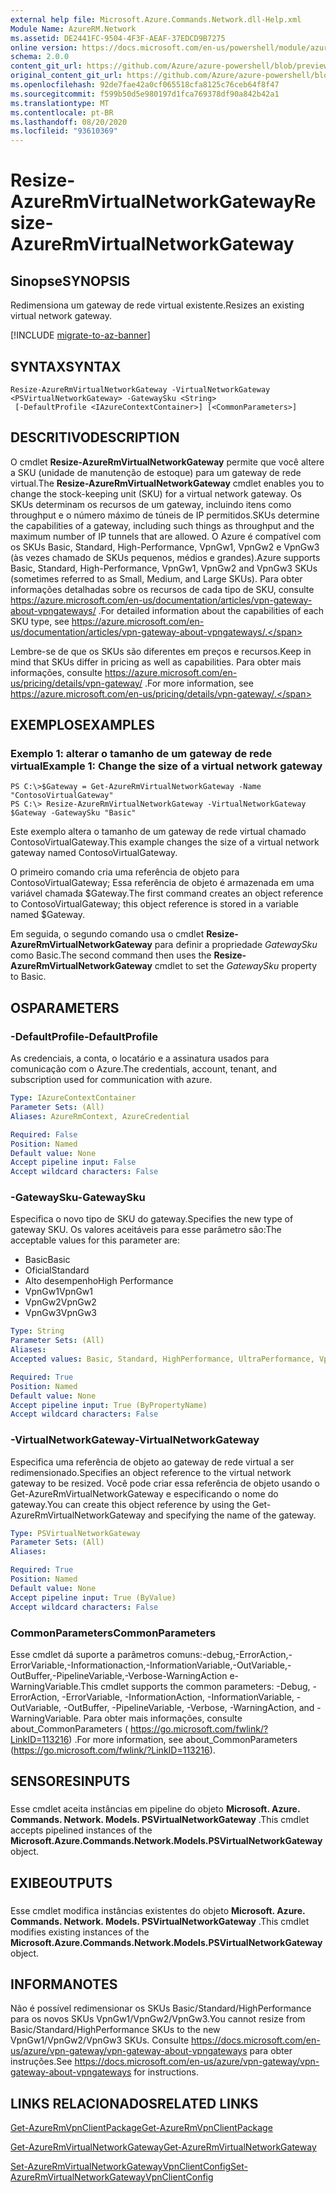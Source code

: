 ```yaml
---
external help file: Microsoft.Azure.Commands.Network.dll-Help.xml
Module Name: AzureRM.Network
ms.assetid: DE2441FC-9504-4F3F-AEAF-37EDCD9B7275
online version: https://docs.microsoft.com/en-us/powershell/module/azurerm.network/resize-azurermvirtualnetworkgateway
schema: 2.0.0
content_git_url: https://github.com/Azure/azure-powershell/blob/preview/src/ResourceManager/Network/Commands.Network/help/Resize-AzureRmVirtualNetworkGateway.md
original_content_git_url: https://github.com/Azure/azure-powershell/blob/preview/src/ResourceManager/Network/Commands.Network/help/Resize-AzureRmVirtualNetworkGateway.md
ms.openlocfilehash: 92de7fae42a0cf065518cfa8125c76ceb64f8f47
ms.sourcegitcommit: f599b50d5e980197d1fca769378df90a842b42a1
ms.translationtype: MT
ms.contentlocale: pt-BR
ms.lasthandoff: 08/20/2020
ms.locfileid: "93610369"
---
```

# <span data-ttu-id="1f838-101">Resize-AzureRmVirtualNetworkGateway</span><span class="sxs-lookup"><span data-stu-id="1f838-101">Resize-AzureRmVirtualNetworkGateway</span></span>

## <span data-ttu-id="1f838-102">Sinopse</span><span class="sxs-lookup"><span data-stu-id="1f838-102">SYNOPSIS</span></span>
<span data-ttu-id="1f838-103">Redimensiona um gateway de rede virtual existente.</span><span class="sxs-lookup"><span data-stu-id="1f838-103">Resizes an existing virtual network gateway.</span></span>

[!INCLUDE [migrate-to-az-banner](../../includes/migrate-to-az-banner.md)]

## <span data-ttu-id="1f838-104">SYNTAX</span><span class="sxs-lookup"><span data-stu-id="1f838-104">SYNTAX</span></span>

```
Resize-AzureRmVirtualNetworkGateway -VirtualNetworkGateway <PSVirtualNetworkGateway> -GatewaySku <String>
 [-DefaultProfile <IAzureContextContainer>] [<CommonParameters>]
```

## <span data-ttu-id="1f838-105">DESCRITIVO</span><span class="sxs-lookup"><span data-stu-id="1f838-105">DESCRIPTION</span></span>
<span data-ttu-id="1f838-106">O cmdlet **Resize-AzureRmVirtualNetworkGateway** permite que você altere a SKU (unidade de manutenção de estoque) para um gateway de rede virtual.</span><span class="sxs-lookup"><span data-stu-id="1f838-106">The **Resize-AzureRmVirtualNetworkGateway** cmdlet enables you to change the stock-keeping unit (SKU) for a virtual network gateway.</span></span>
<span data-ttu-id="1f838-107">Os SKUs determinam os recursos de um gateway, incluindo itens como throughput e o número máximo de túneis de IP permitidos.</span><span class="sxs-lookup"><span data-stu-id="1f838-107">SKUs determine the capabilities of a gateway, including such things as throughput and the maximum number of IP tunnels that are allowed.</span></span>
<span data-ttu-id="1f838-108">O Azure é compatível com os SKUs Basic, Standard, High-Performance, VpnGw1, VpnGw2 e VpnGw3 (às vezes chamado de SKUs pequenos, médios e grandes).</span><span class="sxs-lookup"><span data-stu-id="1f838-108">Azure supports Basic, Standard, High-Performance, VpnGw1, VpnGw2 and VpnGw3 SKUs (sometimes referred to as Small, Medium, and Large SKUs).</span></span>
<span data-ttu-id="1f838-109">Para obter informações detalhadas sobre os recursos de cada tipo de SKU, consulte https://azure.microsoft.com/en-us/documentation/articles/vpn-gateway-about-vpngateways/ .</span><span class="sxs-lookup"><span data-stu-id="1f838-109">For detailed information about the capabilities of each SKU type, see https://azure.microsoft.com/en-us/documentation/articles/vpn-gateway-about-vpngateways/.</span></span>

<span data-ttu-id="1f838-110">Lembre-se de que os SKUs são diferentes em preços e recursos.</span><span class="sxs-lookup"><span data-stu-id="1f838-110">Keep in mind that SKUs differ in pricing as well as capabilities.</span></span>
<span data-ttu-id="1f838-111">Para obter mais informações, consulte https://azure.microsoft.com/en-us/pricing/details/vpn-gateway/ .</span><span class="sxs-lookup"><span data-stu-id="1f838-111">For more information, see https://azure.microsoft.com/en-us/pricing/details/vpn-gateway/.</span></span>

## <span data-ttu-id="1f838-112">EXEMPLOS</span><span class="sxs-lookup"><span data-stu-id="1f838-112">EXAMPLES</span></span>

### <span data-ttu-id="1f838-113">Exemplo 1: alterar o tamanho de um gateway de rede virtual</span><span class="sxs-lookup"><span data-stu-id="1f838-113">Example 1: Change the size of a virtual network gateway</span></span>
```
PS C:\>$Gateway = Get-AzureRmVirtualNetworkGateway -Name "ContosoVirtualGateway"
PS C:\> Resize-AzureRmVirtualNetworkGateway -VirtualNetworkGateway $Gateway -GatewaySku "Basic"
```

<span data-ttu-id="1f838-114">Este exemplo altera o tamanho de um gateway de rede virtual chamado ContosoVirtualGateway.</span><span class="sxs-lookup"><span data-stu-id="1f838-114">This example changes the size of a virtual network gateway named ContosoVirtualGateway.</span></span>

<span data-ttu-id="1f838-115">O primeiro comando cria uma referência de objeto para ContosoVirtualGateway; Essa referência de objeto é armazenada em uma variável chamada $Gateway.</span><span class="sxs-lookup"><span data-stu-id="1f838-115">The first command creates an object reference to ContosoVirtualGateway; this object reference is stored in a variable named $Gateway.</span></span>

<span data-ttu-id="1f838-116">Em seguida, o segundo comando usa o cmdlet **Resize-AzureRmVirtualNetworkGateway** para definir a propriedade *GatewaySku* como Basic.</span><span class="sxs-lookup"><span data-stu-id="1f838-116">The second command then uses the **Resize-AzureRmVirtualNetworkGateway** cmdlet to set the *GatewaySku* property to Basic.</span></span>

## <span data-ttu-id="1f838-117">OS</span><span class="sxs-lookup"><span data-stu-id="1f838-117">PARAMETERS</span></span>

### <span data-ttu-id="1f838-118">-DefaultProfile</span><span class="sxs-lookup"><span data-stu-id="1f838-118">-DefaultProfile</span></span>
<span data-ttu-id="1f838-119">As credenciais, a conta, o locatário e a assinatura usados para comunicação com o Azure.</span><span class="sxs-lookup"><span data-stu-id="1f838-119">The credentials, account, tenant, and subscription used for communication with azure.</span></span>

```yaml
Type: IAzureContextContainer
Parameter Sets: (All)
Aliases: AzureRmContext, AzureCredential

Required: False
Position: Named
Default value: None
Accept pipeline input: False
Accept wildcard characters: False
```

### <span data-ttu-id="1f838-120">-GatewaySku</span><span class="sxs-lookup"><span data-stu-id="1f838-120">-GatewaySku</span></span>
<span data-ttu-id="1f838-121">Especifica o novo tipo de SKU do gateway.</span><span class="sxs-lookup"><span data-stu-id="1f838-121">Specifies the new type of gateway SKU.</span></span>
<span data-ttu-id="1f838-122">Os valores aceitáveis para esse parâmetro são:</span><span class="sxs-lookup"><span data-stu-id="1f838-122">The acceptable values for this parameter are:</span></span>

- <span data-ttu-id="1f838-123">Basic</span><span class="sxs-lookup"><span data-stu-id="1f838-123">Basic</span></span>
- <span data-ttu-id="1f838-124">Oficial</span><span class="sxs-lookup"><span data-stu-id="1f838-124">Standard</span></span>
- <span data-ttu-id="1f838-125">Alto desempenho</span><span class="sxs-lookup"><span data-stu-id="1f838-125">High Performance</span></span>
- <span data-ttu-id="1f838-126">VpnGw1</span><span class="sxs-lookup"><span data-stu-id="1f838-126">VpnGw1</span></span>
- <span data-ttu-id="1f838-127">VpnGw2</span><span class="sxs-lookup"><span data-stu-id="1f838-127">VpnGw2</span></span>
- <span data-ttu-id="1f838-128">VpnGw3</span><span class="sxs-lookup"><span data-stu-id="1f838-128">VpnGw3</span></span>

```yaml
Type: String
Parameter Sets: (All)
Aliases: 
Accepted values: Basic, Standard, HighPerformance, UltraPerformance, VpnGw1, VpnGw2, VpnGw3

Required: True
Position: Named
Default value: None
Accept pipeline input: True (ByPropertyName)
Accept wildcard characters: False
```

### <span data-ttu-id="1f838-129">-VirtualNetworkGateway</span><span class="sxs-lookup"><span data-stu-id="1f838-129">-VirtualNetworkGateway</span></span>
<span data-ttu-id="1f838-130">Especifica uma referência de objeto ao gateway de rede virtual a ser redimensionado.</span><span class="sxs-lookup"><span data-stu-id="1f838-130">Specifies an object reference to the virtual network gateway to be resized.</span></span>
<span data-ttu-id="1f838-131">Você pode criar essa referência de objeto usando o Get-AzureRmVirtualNetworkGateway e especificando o nome do gateway.</span><span class="sxs-lookup"><span data-stu-id="1f838-131">You can create this object reference by using the Get-AzureRmVirtualNetworkGateway and specifying the name of the gateway.</span></span>

```yaml
Type: PSVirtualNetworkGateway
Parameter Sets: (All)
Aliases: 

Required: True
Position: Named
Default value: None
Accept pipeline input: True (ByValue)
Accept wildcard characters: False
```

### <span data-ttu-id="1f838-132">CommonParameters</span><span class="sxs-lookup"><span data-stu-id="1f838-132">CommonParameters</span></span>
<span data-ttu-id="1f838-133">Esse cmdlet dá suporte a parâmetros comuns:-debug,-ErrorAction,-ErrorVariable,-Informationaction,-InformationVariable,-OutVariable,-OutBuffer,-PipelineVariable,-Verbose-WarningAction e-WarningVariable.</span><span class="sxs-lookup"><span data-stu-id="1f838-133">This cmdlet supports the common parameters: -Debug, -ErrorAction, -ErrorVariable, -InformationAction, -InformationVariable, -OutVariable, -OutBuffer, -PipelineVariable, -Verbose, -WarningAction, and -WarningVariable.</span></span> <span data-ttu-id="1f838-134">Para obter mais informações, consulte about_CommonParameters ( https://go.microsoft.com/fwlink/?LinkID=113216) .</span><span class="sxs-lookup"><span data-stu-id="1f838-134">For more information, see about_CommonParameters (https://go.microsoft.com/fwlink/?LinkID=113216).</span></span>

## <span data-ttu-id="1f838-135">SENSORES</span><span class="sxs-lookup"><span data-stu-id="1f838-135">INPUTS</span></span>

###  
<span data-ttu-id="1f838-136">Esse cmdlet aceita instâncias em pipeline do objeto **Microsoft. Azure. Commands. Network. Models. PSVirtualNetworkGateway** .</span><span class="sxs-lookup"><span data-stu-id="1f838-136">This cmdlet accepts pipelined instances of the **Microsoft.Azure.Commands.Network.Models.PSVirtualNetworkGateway** object.</span></span>

## <span data-ttu-id="1f838-137">EXIBE</span><span class="sxs-lookup"><span data-stu-id="1f838-137">OUTPUTS</span></span>

###  
<span data-ttu-id="1f838-138">Esse cmdlet modifica instâncias existentes do objeto **Microsoft. Azure. Commands. Network. Models. PSVirtualNetworkGateway** .</span><span class="sxs-lookup"><span data-stu-id="1f838-138">This cmdlet modifies existing instances of the **Microsoft.Azure.Commands.Network.Models.PSVirtualNetworkGateway** object.</span></span>

## <span data-ttu-id="1f838-139">INFORMA</span><span class="sxs-lookup"><span data-stu-id="1f838-139">NOTES</span></span>
<span data-ttu-id="1f838-140">Não é possível redimensionar os SKUs Basic/Standard/HighPerformance para os novos SKUs VpnGw1/VpnGw2/VpnGw3.</span><span class="sxs-lookup"><span data-stu-id="1f838-140">You cannot resize from Basic/Standard/HighPerformance SKUs to the new VpnGw1/VpnGw2/VpnGw3 SKUs.</span></span> <span data-ttu-id="1f838-141">Consulte https://docs.microsoft.com/en-us/azure/vpn-gateway/vpn-gateway-about-vpngateways para obter instruções.</span><span class="sxs-lookup"><span data-stu-id="1f838-141">See https://docs.microsoft.com/en-us/azure/vpn-gateway/vpn-gateway-about-vpngateways for instructions.</span></span>

## <span data-ttu-id="1f838-142">LINKS RELACIONADOS</span><span class="sxs-lookup"><span data-stu-id="1f838-142">RELATED LINKS</span></span>

[<span data-ttu-id="1f838-143">Get-AzureRmVpnClientPackage</span><span class="sxs-lookup"><span data-stu-id="1f838-143">Get-AzureRmVpnClientPackage</span></span>](./Get-AzureRmVpnClientPackage.md)

[<span data-ttu-id="1f838-144">Get-AzureRmVirtualNetworkGateway</span><span class="sxs-lookup"><span data-stu-id="1f838-144">Get-AzureRmVirtualNetworkGateway</span></span>](./Get-AzureRmVirtualNetworkGateway.md)

[<span data-ttu-id="1f838-145">Set-AzureRmVirtualNetworkGatewayVpnClientConfig</span><span class="sxs-lookup"><span data-stu-id="1f838-145">Set-AzureRmVirtualNetworkGatewayVpnClientConfig</span></span>](./Set-AzureRmVirtualNetworkGatewayVpnClientConfig.md)


